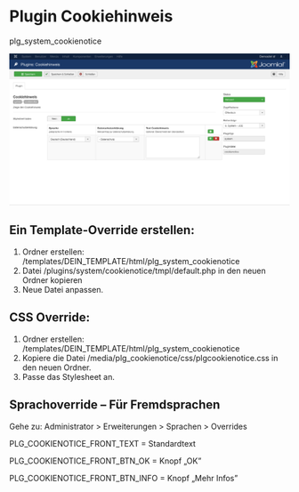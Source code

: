# Plugin Cookiehinweis
plg_system_cookienotice

![Screenshot](/docs/images/screenshot.png?raw=true "Screenshot")

## Ein Template-Override erstellen:

1. Ordner erstellen: /templates/DEIN_TEMPLATE/html/plg_system_cookienotice
2. Datei /plugins/system/cookienotice/tmpl/default.php in den neuen Ordner kopieren
3. Neue Datei anpassen.

## CSS Override:

1. Ordner erstellen: /templates/DEIN_TEMPLATE/html/plg_system_cookienotice
2. Kopiere die Datei /media/plg_cookienotice/css/plgcookienotice.css in den neuen Ordner.
3. Passe das Stylesheet an.


## Sprachoverride – Für Fremdsprachen

Gehe zu: Administrator > Erweiterungen > Sprachen > Overrides

PLG_COOKIENOTICE_FRONT_TEXT = Standardtext

PLG_COOKIENOTICE_FRONT_BTN_OK = Knopf „OK”

PLG_COOKIENOTICE_FRONT_BTN_INFO = Knopf „Mehr Infos”
